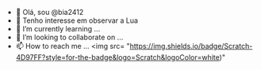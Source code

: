 - 👋 Olá, sou @bia2412
- 👀 Tenho interesse em observar a Lua
- 🌱 I’m currently learning ...
- 💞️ I’m looking to collaborate on ...
- 📫 How to reach me ...
<img src=  "https://img.shields.io/badge/Scratch-4D97FF?style=for-the-badge&logo=Scratch&logoColor=white)"
